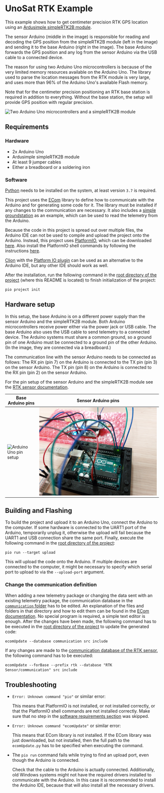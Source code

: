 # UnoSat RTK Example

This example shows how to get centimeter precision RTK GPS location using an
[Ardusimple simpleRTK2B module](https://www.ardusimple.com/product/simplertk2b).

The sensor Arduino (middle in the image) is responsible for reading and decoding the GPS position from
the simpleRTK2B module (left in the image) and sending it to the base Arduino (right in the image).
The base Arduino forwards the GPS position and any log from the sensor Arduino via the USB cable
to a connected device.

The reason for using two Arduino Uno microcontrollers is because of the very limited
memory resources available on the Arduino Uno. The library used to parse the location messages from the RTK module
is very large, and uses more than 96% of the Arduino Uno's available Flash memory.

Note that for the centimeter precision positioning an RTK base station is required in addition to everything.
Without the base station, the setup will provide GPS position with regular precision.

![Two Arduino Uno microcontrollers and a simpleRTK2B module](images/Full%20System.jpg)

## Requirements

### Hardware

* 2x Arduino Uno
* Ardusimple simpleRTK2B module
* At least 9 jumper cables
* Either a breadboard or a soldering iron

### Software

[Python](https://www.python.org) needs to be installed on the system, at least version `3.7` is required.

This project uses the [ECom](https://gitlab.com/team-aster/software/ecom) library
to define how to communicate with the Arduino and for generating some code for it.
The library must be installed if any changes to the communication are necessary. It also includes a
[simple groundstation](https://gitlab.com/team-aster/software/ecom/-/tree/main/examples/simpleGroundstation)
as an example, which can be used to read the telemetry from the Arduino.

Because the code in this project is spread out over multiple files,
the Arduino IDE can not be used to compile and upload the project onto the Arduino.
Instead, this project uses [PlatformIO](https://docs.platformio.org),
which can be downloaded [here](https://docs.platformio.org/en/latest/core/installation/index.html).
Also install the PlatformIO shell commands by following the instructions
[here](https://docs.platformio.org/en/latest/core/installation/shell-commands.html).

[Clion](https://www.jetbrains.com/clion) with the
[Platform IO plugin](https://www.jetbrains.com/help/clion/platformio.html#install-plugin) can be used as an
alternative to the Arduino IDE, but any other IDE should work as well.

After the installation, run the following command in the [root directory of the project](.)
(where this README is located) to finish initialization of the project:

```shell
pio project init
```

## Hardware setup

In this setup, the base Arduino is on a different power supply than the sensor Arduino and the simpleRTK2B module.
Both Arduino microcontrollers receive power either via the power jack or USB cable.
The base Arduino also uses the USB cable to send telemetry to a connected device.
The Arduino systems must share a common ground, so a ground pin of one Arduino must be connected
to a ground pin of the other Arduino. (In the image, they are connected via a breadboard.)

The communication line with the sensor Arduino needs to be connected as follows:
The RX pin (pin 7) on the Arduino is connected to the TX pin (pin 3) on the sensor Arduino.
The TX pin (pin 8) on the Arduino is connected to the RX pin (pin 2) on the sensor Arduino.

For the pin setup of the sensor Arduino and the simpleRTK2B module
see the [RTK sensor documentation](RTK%20Sensor/README.md#hardware-setup).

| Base Arduino pins                                   | Sensor Arduino pins                                       |
|-----------------------------------------------------|-----------------------------------------------------------|
| ![Arduino Uno pin setup](images/Base%20Arduino.jpg) | ![simpleRTK2B pin setup](RTK%20Sensor/images/Arduino.jpg) |

## Building and Flashing

To build the project and upload it to an Arduino Uno, connect the Arduino to the computer.
If some hardware is connected to the UART1 port of the Arduino, temporarily unplug it,
otherwise the upload will fail because the UART1 and USB connection share the same port.
Finally, execute the following command in the [root directory of the project](.):

```shell
pio run --target upload
```

This will upload the code onto the Arduino.
If multiple devices are connected to the computer, it might be necessary to specify
which serial port to upload to via the `--upload-port` argument.

### Change the communication definition

When adding a new telemetry package or changing the data sent with an existing telemetry package,
the communication database in the [`communication` folder](communication) has to be edited.
An explanation of the files and folders in that directory and how to edit them can be found in the
[ECom documentation](https://ecom.readthedocs.io/en/latest/database/README.html).
No special program is required, a simple text editor is enough. After the changes have been made,
the following command has to be executed in the [root directory of the project](.) to update the generated code:

```shell
ecomUpdate --database communication src include
```

If any changes are made to the [communication database of the RTK sensor](RTK%20Sensor/communication),
the following command has to be executed:

```shell
ecomUpdate --forBase --prefix rtk --database "RTK Sensor/communication" src include
```

## Troubleshooting

* `Error: Unknown command "pio"` or similar error:

  This means that PlatformIO is not installed, or not installed correctly,
  or that the PlatformIO shell commands are not installed correctly.
  Make sure that no step in the [software requirements section](#software) was skipped.

* `Error: Unknown command "ecomUpdate"` or similar error:

  This means that ECom library is not installed. If the ECom library was just downloaded,
  but not installed, then the full path to the `ecomUpdate.py` has to be specified when executing the command.

* The `pio run` command fails while trying to find an upload port, even though the Arduino is connected.

  Check that the cable to the Arduino is actually connected.
  Additionally, old Windows systems might not have the required drivers installed to communicate with the Arduino.
  In this case it is recommended to install the Arduino IDE, because that will also install all the necessary drivers.
